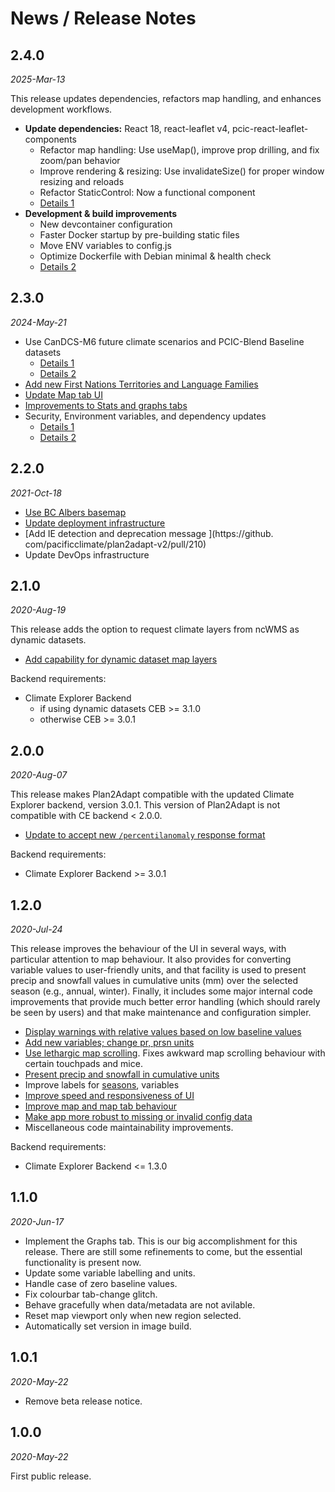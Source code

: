 # News / Release Notes

## 2.4.0

_2025-Mar-13_

This release updates dependencies, refactors map handling, and enhances development workflows.

- **Update dependencies:** React 18, react-leaflet v4, pcic-react-leaflet-components
  - Refactor map handling: Use useMap(), improve prop drilling, and fix zoom/pan behavior
  - Improve rendering & resizing: Use invalidateSize() for proper window resizing and reloads
  - Refactor StaticControl: Now a functional component
  - [Details 1](https://github.com/pacificclimate/plan2adapt-v2/pull/273)
- **Development & build improvements**
  - New devcontainer configuration
  - Faster Docker startup by pre-building static files
  - Move ENV variables to config.js
  - Optimize Dockerfile with Debian minimal & health check
  - [Details 2](https://github.com/pacificclimate/plan2adapt-v2/pull/277)

## 2.3.0

_2024-May-21_

- Use CanDCS-M6 future climate scenarios and PCIC-Blend Baseline datasets
  - [Details 1](https://github.com/pacificclimate/plan2adapt-v2/pull/269/files)
  - [Details 2](https://github.com/pacificclimate/plan2adapt-v2/pull/268)
- [Add new First Nations Territories and Language Families](https://github.com/pacificclimate/plan2adapt-v2/pull/265)
- [Update Map tab UI](https://github.com/pacificclimate/plan2adapt-v2/pull/266)
- [Improvements to Stats and graphs tabs](https://github.com/pacificclimate/plan2adapt-v2/pull/269/files)
- Security, Environment variables, and dependency updates
  - [Details 1](https://github.com/pacificclimate/plan2adapt-v2/pull/258)
  - [Details 2](https://github.com/pacificclimate/plan2adapt-v2/pull/264)

## 2.2.0

_2021-Oct-18_

- [Use BC Albers basemap ](https://github.com/pacificclimate/plan2adapt-v2/pull/234)
- [Update deployment infrastructure](https://github.com/pacificclimate/plan2adapt-v2/pull/238)
- [Add IE detection and deprecation message ](https://github.
  com/pacificclimate/plan2adapt-v2/pull/210)
- Update DevOps infrastructure

## 2.1.0

_2020-Aug-19_

This release adds the option to request climate layers from ncWMS as dynamic
datasets.

- [Add capability for dynamic dataset map layers](https://github.com/pacificclimate/plan2adapt-v2/pull/200)

Backend requirements:

- Climate Explorer Backend
  - if using dynamic datasets CEB >= 3.1.0
  - otherwise CEB >= 3.0.1

## 2.0.0

_2020-Aug-07_

This release makes Plan2Adapt compatible with the updated Climate Explorer backend,
version 3.0.1. This version of Plan2Adapt is not compatible with CE backend < 2.0.0.

- [Update to accept new `/percentilanomaly` response format](https://github.com/pacificclimate/plan2adapt-v2/pull/204)

Backend requirements:

- Climate Explorer Backend >= 3.0.1

## 1.2.0

_2020-Jul-24_

This release improves the behaviour of the UI in several ways, with particular
attention to map behaviour. It also provides for converting variable values to
user-friendly units, and that facility is used to present precip and snowfall values
in cumulative units (mm) over the selected season (e.g., annual, winter). Finally,
it includes some major internal code improvements that provide much better
error handling (which should rarely be seen by users) and that make maintenance and
configuration simpler.

- [Display warnings with relative values based on low baseline values](https://github.com/pacificclimate/plan2adapt-v2/issues/159)
- [Add new variables; change pr, prsn units](https://github.com/pacificclimate/plan2adapt-v2/issues/183)
- [Use lethargic map scrolling](https://github.com/pacificclimate/plan2adapt-v2/issues/144).
  Fixes awkward map scrolling behaviour with certain touchpads and mice.
- [Present precip and snowfall in cumulative units](https://github.com/pacificclimate/plan2adapt-v2/issues/173)
- Improve labels for [seasons](https://github.com/pacificclimate/plan2adapt-v2/issues/180), variables
- [Improve speed and responsiveness of UI](https://github.com/pacificclimate/plan2adapt-v2/issues/149)
- [Improve map and map tab behaviour](https://github.com/pacificclimate/plan2adapt-v2/pull/193)
- [Make app more robust to missing or invalid config data](https://github.com/pacificclimate/plan2adapt-v2/issues/85)
- Miscellaneous code maintainability improvements.

Backend requirements:

- Climate Explorer Backend <= 1.3.0

## 1.1.0

_2020-Jun-17_

- Implement the Graphs tab. This is our big accomplishment
  for this release. There are still some refinements to
  come, but the essential functionality is present now.
- Update some variable labelling and units.
- Handle case of zero baseline values.
- Fix colourbar tab-change glitch.
- Behave gracefully when data/metadata are not avilable.
- Reset map viewport only when new region selected.
- Automatically set version in image build.

## 1.0.1

_2020-May-22_

- Remove beta release notice.

## 1.0.0

_2020-May-22_

First public release.
